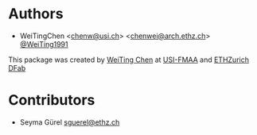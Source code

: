 # Authors

- WeiTingChen <<chenw@usi.ch>> <<chenwei@arch.ethz.ch>> [@WeiTing1991](https://github.com/WeiTing1991)

This package was created by [WeiTing Chen](https://github.com/WeiTing1991)
at [USI-FMAA](https://github.com/USI-FMAA) and [ETHZurich DFab](https://dfab.ch/)

# Contributors

-  Seyma Gürel <sguerel@ethz.ch>

